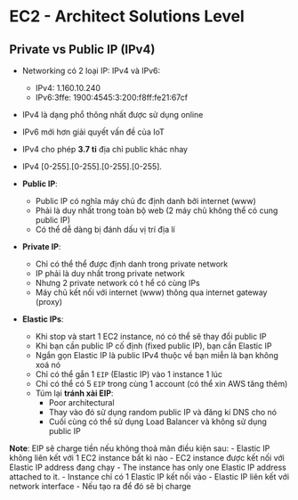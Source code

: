 # EC2 - Architect Solutions Level

## Private vs Public IP (IPv4)

- Networking có 2 loại IP: IPv4 và IPv6:
    - IPv4: 1.160.10.240
    - IPv6:3ffe: 1900:4545:3:200:f8ff:fe21:67cf
- IPv4 là dạng phổ thông nhất được sử dụng online
- IPv6 mới hơn giải quyết vấn đề của IoT
- IPv4 cho phép **3.7 tỉ** địa chỉ public khác nhay
- IPv4 [0-255].[0-255].[0-255].[0-255].


- **Public IP**:
    - Public IP có nghĩa máy chủ đc định danh bởi internet (www)
    - Phải là duy nhất trong toàn bộ web (2 máy chủ không thể có cung public IP)
    - Có thể dễ dàng bị đánh dấu vị trí địa lí

- **Private IP**:
    - Chỉ có thể thể được định danh trong private network
    - IP phải là duy nhất trong private network
    - Nhưng 2 private network có t hể có cùng IPs
    - Máy chủ kết nối với internet (www) thông qua internet gateway (proxy)

- **Elastic IPs**:
    - Khi stop và start 1 EC2 instance, nó có thể sẽ thay đổi public IP
    - Khi bạn cần public IP cố định (fixed public IP), bạn cần Elastic IP
    - Ngắn gọn Elastic IP là public IPv4 thuộc về bạn miễn là bạn không xoá nó
    - Chỉ có thể gắn 1 `EIP` (Elastic IP) vào 1 instance 1 lúc
    - Chỉ có thể có 5 `EIP` trong cùng 1 account (có thể xin AWS tăng thêm)
    - Túm lại **tránh xài EIP**:
        - Poor architectural
        - Thay vào đó sử dụng random public IP và đăng kí DNS cho nó
        - Cuối cùng có thể sử dụng Load Balancer và không sử dụng public IP
        
**Note**: EIP sẽ charge tiền nếu không thoả mãn điều kiện sau:
    - Elastic IP không liên kết với 1 EC2 instance bất kì nào
    - EC2 instance được kết nối với Elastic IP address đang chạy
    - The instance has only one Elastic IP address attached to it.
    - Instance chỉ có 1 Elastic IP kết nối vào
    - Elastic IP liên kết với network interface
    - Nếu tạo ra để đó sẽ bị charge